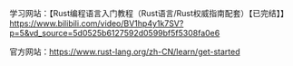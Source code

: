 学习网站：【Rust编程语言入门教程（Rust语言/Rust权威指南配套）【已完结】】https://www.bilibili.com/video/BV1hp4y1k7SV?p=5&vd_source=5d0525b6127592d0599bf5f5308fa0e6

官方网站：https://www.rust-lang.org/zh-CN/learn/get-started
